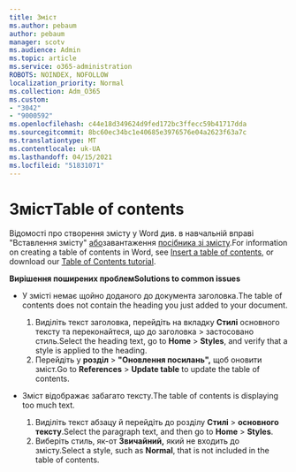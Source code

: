 ```yaml
---
title: Зміст
ms.author: pebaum
author: pebaum
manager: scotv
ms.audience: Admin
ms.topic: article
ms.service: o365-administration
ROBOTS: NOINDEX, NOFOLLOW
localization_priority: Normal
ms.collection: Adm_O365
ms.custom:
- "3042"
- "9000592"
ms.openlocfilehash: c44e18d349624d9fed172bc3ffecc59b41717dda
ms.sourcegitcommit: 8bc60ec34bc1e40685e3976576e04a2623f63a7c
ms.translationtype: MT
ms.contentlocale: uk-UA
ms.lasthandoff: 04/15/2021
ms.locfileid: "51831071"
---
```

# <a name="table-of-contents"></a><span data-ttu-id="c2f70-102">Зміст</span><span class="sxs-lookup"><span data-stu-id="c2f70-102">Table of contents</span></span>

<span data-ttu-id="c2f70-103">Відомості про створення змісту у Word див. в навчальній вправі "Вставлення змісту" [або](https://support.office.com/article/882e8564-0edb-435e-84b5-1d8552ccf0c0)завантаження [посібника зі змісту](https://go.microsoft.com/fwlink/?linkid=2065106).</span><span class="sxs-lookup"><span data-stu-id="c2f70-103">For information on creating a table of contents in Word, see [Insert a table of contents](https://support.office.com/article/882e8564-0edb-435e-84b5-1d8552ccf0c0), or download our [Table of Contents tutorial](https://go.microsoft.com/fwlink/?linkid=2065106).</span></span>

<span data-ttu-id="c2f70-104">**Вирішення поширених проблем**</span><span class="sxs-lookup"><span data-stu-id="c2f70-104">**Solutions to common issues**</span></span>

- <span data-ttu-id="c2f70-105">У змісті немає щойно доданого до документа заголовка.</span><span class="sxs-lookup"><span data-stu-id="c2f70-105">The table of contents does not contain the heading you just added to your document.</span></span>
  1. <span data-ttu-id="c2f70-106">Виділіть текст заголовка, перейдіть на вкладку **Стилі** основного тексту та переконайтеся, що до заголовка  >  застосовано стиль.</span><span class="sxs-lookup"><span data-stu-id="c2f70-106">Select the heading text, go to **Home** > **Styles**, and verify that a style is applied to the heading.</span></span>
  2. <span data-ttu-id="c2f70-107">Перейдіть у **розділ**  >  **"Оновлення посилань",** щоб оновити зміст.</span><span class="sxs-lookup"><span data-stu-id="c2f70-107">Go to **References** > **Update table** to update the table of contents.</span></span>

- <span data-ttu-id="c2f70-108">Зміст відображає забагато тексту.</span><span class="sxs-lookup"><span data-stu-id="c2f70-108">The table of contents is displaying too much text.</span></span> 
  1. <span data-ttu-id="c2f70-109">Виділіть текст абзацу й перейдіть до розділу **Стилі**  >  **основного тексту**.</span><span class="sxs-lookup"><span data-stu-id="c2f70-109">Select the paragraph text, and then go to **Home** > **Styles**.</span></span>
  2. <span data-ttu-id="c2f70-110">Виберіть стиль, як-от **Звичайний,** який не входить до змісту.</span><span class="sxs-lookup"><span data-stu-id="c2f70-110">Select a style, such as **Normal**, that is not included in the table of contents.</span></span>